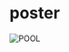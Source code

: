 # poster

![POOL](https://github.com/estherdk1901/poster/assets/162177979/d0760740-74dd-43a1-9d5c-0c93d5149f23)
